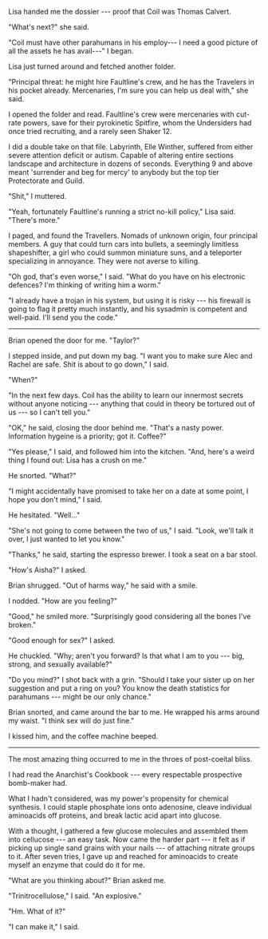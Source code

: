 Lisa handed me the dossier --- proof that Coil was Thomas Calvert.

"What's next?" she said.

"Coil must have other parahumans in his employ--- I need a good picture of all the
assets he has avail---" I began.

Lisa just turned around and fetched another folder.

"Principal threat: he might hire Faultline's crew, and he has the Travelers in his pocket already.
Mercenaries, I'm sure you can help us deal with," she said.

I opened the folder and read. Faultline's crew were mercenaries with cut-rate powers, save for their
pyrokinetic Spitfire, whom the Undersiders had once tried recruiting, and a rarely seen Shaker 12.

I did a double take on that file. Labyrinth, Elle Winther, suffered from either
severe attention deficit or autism. Capable of altering entire sections landscape and architecture
in dozens of seconds. Everything 9 and above meant 'surrender and beg for mercy' to anybody but the
top tier Protectorate and Guild.

"Shit," I muttered.

"Yeah, fortunately Faultline's running a strict no-kill policy," Lisa said. "There's more."

I paged, and found the Travellers. Nomads of unknown origin, four principal members. A guy that could
turn cars into bullets, a seemingly limitless shapeshifter, a girl who could summon miniature suns, and
a teleporter specializing in annoyance. They were not averse to killing.

"Oh god, that's even worse," I said. "What do you have on his electronic defences? I'm thinking of writing
him a worm."

"I already have a trojan in his system, but using it is risky --- his firewall is going to
flag it pretty much instantly, and his sysadmin is competent and well-paid. I'll send you the code."

----

Brian opened the door for me. "Taylor?"

I stepped inside, and put down my bag.
"I want you to make sure Alec and Rachel are safe. Shit is about to go down," I said.

"When?"

"In the next few days. Coil has the ability to learn our innermost secrets without anyone noticing
--- anything that could in theory be tortured out of us --- so I can't tell you."

"OK," he said, closing the door behind me.
"That's a nasty power. Information hygeine is a priority; got it. Coffee?"

"Yes please," I said, and followed him into the kitchen. "And, here's a weird thing I
found out: Lisa has a crush on me."

He snorted. "What?"

"I might accidentally have promised to take her on a date at some point, I hope you don't mind," I said.

He hesitated. "Well..."

"She's not going to come between the two of us," I said. "Look, we'll talk it over, I just wanted to
let you know."

"Thanks," he said, starting the espresso brewer. I took a seat on a bar stool.

"How's Aisha?" I asked.

Brian shrugged. "Out of harms way," he said with a smile.

I nodded. "How are you feeling?"

"Good," he smiled more. "Surprisingly good considering all the bones I've broken."

"Good enough for sex?" I asked.

He chuckled. "Why; aren't you forward? Is that what I am to you ---
big, strong, and sexually available?"

"Do you mind?" I shot back with a grin. "Should I take your sister up on her
suggestion and put a ring on you? You know the death statistics for parahumans --- might
be our only chance."

Brian snorted, and came around the bar to me. He wrapped his arms around my waist.
"I think sex will do just fine."

I kissed him, and the coffee machine beeped.

----

The most amazing thing occurred to me in the throes of post-coeital bliss.

I had read the Anarchist's Cookbook --- every respectable prospective bomb-maker had.

What I hadn't considered, was my power's propensity for chemical synthesis. I could staple phosphate
ions onto adenosine, cleave individual aminoacids off proteins, and break lactic acid apart into glucose.

With a thought, I gathered a few glucose molecules and assembled them into cellucose --- an easy task.
Now came the harder part --- it felt as if picking up single sand grains with your nails --- of attaching
nitrate groups to it. After seven tries, I gave up and reached for aminoacids to create myself an enzyme that
could do it for me.

"What are you thinking about?" Brian asked me.

"Trinitrocellulose," I said. "An explosive."

"Hm. What of it?"

"I can make it," I said.
